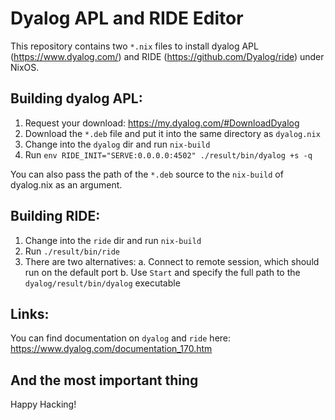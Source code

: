 # Dyalog APL and RIDE Editor

This repository contains two `*.nix` files to install dyalog APL (https://www.dyalog.com/) and RIDE (https://github.com/Dyalog/ride) under NixOS.

## Building dyalog APL:

1. Request your download: https://my.dyalog.com/#DownloadDyalog
2. Download the `*.deb` file and put it into the same directory as `dyalog.nix`
3. Change into the `dyalog` dir and run `nix-build`
4. Run `env RIDE_INIT="SERVE:0.0.0.0:4502" ./result/bin/dyalog +s -q`

You can also pass the path of the `*.deb` source to the `nix-build` of dyalog.nix as an argument.

## Building RIDE:

1. Change into the `ride` dir and run `nix-build`
2. Run `./result/bin/ride`
3. There are two alternatives:
  a. Connect to remote session, which should run on the default port
  b. Use `Start` and specify the full path to the `dyalog/result/bin/dyalog` executable

## Links:

You can find documentation on `dyalog` and `ride` here: https://www.dyalog.com/documentation_170.htm

## And the most important thing

Happy Hacking!